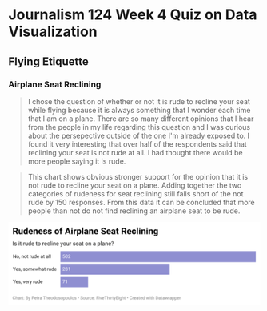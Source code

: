 # Journalism 124 Week 4 Quiz on Data Visualization
## Flying Etiquette
### Airplane Seat Reclining

> I chose the question of whether or not it is rude to recline your seat while flying because it is always something that I wonder each time that I am on a plane. There are so many different opinions that I hear from the people in my life regarding this question and I was curious about the persepective outside of the one I'm already exposed to. I found it very interesting that over half of the respondents said that reclining your seat is not rude at all. I had thought there would be more people saying it is rude.

> This chart shows obvious stronger support for the opinion that it is not rude to recline your seat on a plane. Adding together the two categories of rudeness for seat reclining still falls short of the not rude by 150 responses. From this data it can be concluded that more people than not do not find reclining an airplane seat to be rude. 

![Airplane Seat Reclining](RGpbG-rudeness-of-airplane-seat-reclining.png)
